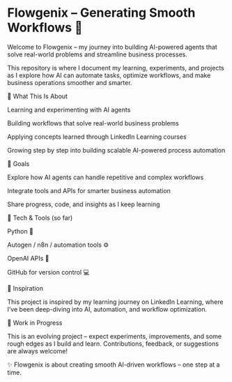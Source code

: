 # Flowgenix – Generating Smooth Workflows 🚀

Welcome to Flowgenix – my journey into building AI-powered agents that solve real-world problems and streamline business processes.

This repository is where I document my learning, experiments, and projects as I explore how AI can automate tasks, optimize workflows, and make business operations smoother and smarter.

🌟 What This Is About

Learning and experimenting with AI agents

Building workflows that solve real-world business problems

Applying concepts learned through LinkedIn Learning courses

Growing step by step into building scalable AI-powered process automation

📌 Goals

Explore how AI agents can handle repetitive and complex workflows

Integrate tools and APIs for smarter business automation

Share progress, code, and insights as I keep learning

🔧 Tech & Tools (so far)

Python 🐍

Autogen / n8n / automation tools ⚙️

OpenAI APIs 🤖

GitHub for version control 💻

📖 Inspiration

This project is inspired by my learning journey on LinkedIn Learning, where I’ve been deep-diving into AI, automation, and workflow optimization.

🚧 Work in Progress

This is an evolving project – expect experiments, improvements, and some rough edges as I build and learn. Contributions, feedback, or suggestions are always welcome!

✨ Flowgenix is about creating smooth AI-driven workflows – one step at a time.
